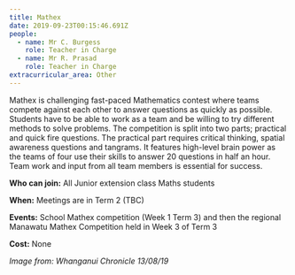 ```yaml
---
title: Mathex
date: 2019-09-23T00:15:46.691Z
people:
  - name: Mr C. Burgess
    role: Teacher in Charge
  - name: Mr R. Prasad
    role: Teacher in Charge
extracurricular_area: Other
---
```

Mathex is challenging fast-paced Mathematics contest where teams compete against each other to answer questions as quickly as possible. Students have to be able to work as a team and be willing to try different methods to solve problems. The competition is split into two parts; practical and quick fire questions. The practical part requires critical thinking, spatial awareness questions and tangrams. It features high-level brain power as the teams of four use their skills to answer 20 questions in half an hour. Team work and input from all team members is essential for success.



**Who can join:** All Junior extension class Maths students

**When:** Meetings are in Term 2 (TBC)

**Events:** School Mathex competition (Week 1 Term 3) and then the regional Manawatu Mathex Competition held in Week 3 of Term 3

**Cost:** None	

_Image from: Whanganui Chronicle 13/08/19_
